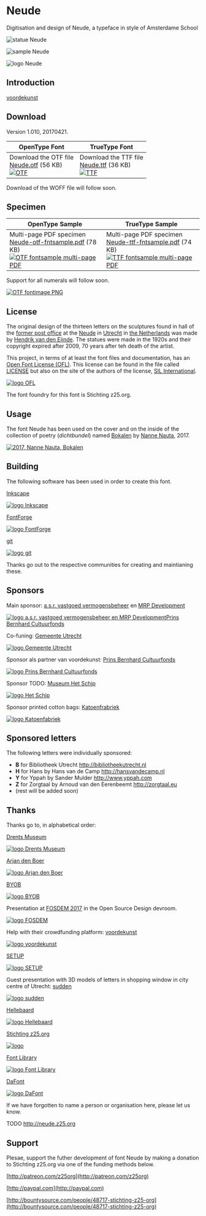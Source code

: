 Neude
=====

Digitisation and design of Neude, a typeface in style of Amsterdame School

![statue Neude](images/41-cropped-hd.jpg?raw=true)

![sample Neude](images/sample-neude.png?raw=true)

![logo Neude](images/logo-neude.png?raw=true)


Introduction
------------

[voordekunst](https://voordekunst.nl/projecten/4858-digitalisering-en-ontwerp-font-neude-1)


Download
--------

Version 1.010, 20170421.

| OpenType Font | TrueType Font |
|---------------|---------------|
| Download the OTF file <br> [Neude.otf](https://github.com/z25/neude/blob/master/Neude.otf?raw=true) (56 KB) <br> [![OTF](images/application-x-font-otf.png?raw=true)](https://github.com/z25/neude/blob/master/Neude.otf?raw=true) | Download the TTF file <br> [Neude.ttf](https://github.com/z25/neude/blob/master/Neude.otf?raw=true) (36 KB) <br> [![TTF](images/application-x-font-ttf.png?raw=true)](https://github.com/z25/neude/blob/master/Neude.ttf?raw=true) |

Download of the WOFF file will follow soon.


Specimen
--------

| OpenType Sample | TrueType Sample |
|---------------|---------------|
| Multi-page PDF specimen <br> [Neude-otf-fntsample.pdf](https://github.com/z25/neude/blob/master/specimens/Neude-otf-fntsample.pdf?raw=true) (78 KB) <br> [![OTF fontsample multi-page PDF](images/application-pdf.png)](https://github.com/z25/neude/blob/master/specimens/Neude-otf-fntsample.pdf?raw=true) | Multi-page PDF specimen <br> [Neude-ttf-fntsample.pdf](https://github.com/z25/neude/blob/master/specimens/Neude-ttf-fntsample.pdf?raw=true) (74 KB) <br> [![TTF fontsample multi-page PDF](images/application-pdf.png)](https://github.com/z25/neude/blob/master/specimens/Neude-ttf-fntsample.pdf?raw=true) |

Support for all numerals will follow soon.

[![OTF fontimage PNG](specimens/Neude-otf-fontimage.png?raw=true)](https://github.com/z25/neude/blob/master/specimens/Neude-otf-fontimage.png?raw=true)


License
-------

The original design of the thirteen letters on the sculptures found in hall of the [former post office]() at the [Neude]() in [Utrecht]() in [the Netherlands]() was made by [Hendrik van den Eijnde](). The statues were made in the 1920s and their copyright expired after 2009, 70 years after teh death of the artist.

This project, in terms of at least the font files and documentation, has an [Open Font License (OFL)](https://en.wikipedia.org/wiki/SIL_Open_Font_License). This license can be found in the file called [LICENSE](LICENSE) but also on the site of the authors of the license, [SIL International](http://scripts.sil.org/cms/scripts/page.php?site_id=nrsi&item_id=OFL-FAQ_web).

[![logo OFL](images/logo-ofl.png?raw=true)](http://scripts.sil.org/cms/scripts/page.php?site_id=nrsi&item_id=OFL-FAQ_web)

The font foundry for this font is Stichting z25.org.


Usage
-----

The font Neude has been used on the cover and on the inside of the collection of poetry (_dichtbundel_) named [Bokalen](https://uitgeverijcru.blogspot.nl/2017/02/bokalen.html) by [Nanne Nauta](https://nannenauta.blogspot.nl), 2017.

[![2017, Nanne Nauta, Bokalen](images/2017_nanne-nauta_bokalen.jpg?raw=true)](https://uitgeverijcru.blogspot.nl/2017/02/bokalen.html)


Building
-------

The following software has been used in order to create this font.

[Inkscape](http://inkscape.org)

[![logo Inkscape](images/logo-inkscape.png?raw=true)](http://inkscape.org)

[FontForge](http://fontforge.github.io)

[![logo FontForge](images/logo-fontforge.png?raw=true)](http://fontforge.github.io)

[git](http://git-scm.com)

[![logo git](images/logo-git.png?raw=true)](http://git-scm.com)

Thanks go out to the respective communities for creating and maintianing these.


Sponsors
--------

Main sponsor: [a.s.r. vastgoed vermogensbeheer](http://asrvastgoedvermogensbeheer.nl) en [MRP Development](http://mrpdevelopment.nl)

[![logo a.s.r. vastgoed vermogensbeheer en MRP DevelopmentPrins Bernhard Cultuurfonds](images/logo-asrmrp.png?raw=true)](http://asrvastgoedvermogensbeheer.nl)

Co-funing: [Gemeente Utrecht](http://utrecht.nl)

[![logo Gemeente Utrecht](images/logo-gemeenteutrecht.png?raw=true)](http://utrecht.nl)

Sponsor als partner van voordekunst: [Prins Bernhard Cultuurfonds](http://cultuurfonds.nl)

[![logo Prins Bernhard Cultuurfonds](images/logo-cultuurfonds.png?raw=true)](http://cultuurfonds.nl)

Sponsor TODO: [Museum Het Schip](http://hetschip.nl)

[![logo Het Schip](images/logo-hetschip.png?raw=true)](http://hetschip.nl)

Sponsor printed cotton bags: [Katoenfrabriek](http://katoenfabriek.nl)

[![logo Katoenfabriek](images/logo-katoenfabriek.png?raw=true)](http://katoenfabriek.nl)


Sponsored letters
-----------------

The following letters were individually sponsored:
* **B** for Bibliotheek Utrecht http://bibliotheekutrecht.nl
* **H** for Hans by Hans van de Camp http://hansvandecamp.nl
* **Y** for Yppah by Sander Mulder http://www.yppah.com
* **Z** for Zorgtaal by Arnoud van den Eerenbeemt http://zorgtaal.eu
* (rest will be added soon)


Thanks
------

Thanks go to, in alphabetical order:

[Drents Museum](http://drentsmuseum.nl)

[![logo Drents Museum](images/logo-drentsmuseum.png?raw=true)](http://drentsmuseum.nl)


[Arjan den Boer](http://arjandenboer.nl)

[![logo Arjan den Boer](images/logo-arjandenboer.png?raw=true)](http://arjandenboer.nl)


[BYOB](http://byob.nl)

[![logo BYOB](images/logo-byob.png?raw=true)](http://byob.nl)


Presentation at [FOSDEM 2017](http://fosdem.org/2017/schedule/event/osd_architectural_font_digitalisation/) in the Open Source Design devroom.

[![logo FOSDEM](images/logo-fosdem.png?raw=true)](http://fosdem.org/2017/schedule/event/osd_architectural_font_digitalisation/)


Help with their crowdfunding platform: [voordekunst](http://voordekunst.nl)

[![logo voordekunst](images/logo-voordekunst.png?raw=true)](http://voordekunst.nl)


[SETUP](http://setup.nl)

[![logo SETUP](images/logo-setup.png?raw=true)](http://setup.nl)


Guest presentation with 3D models of letters in shopping window in city centre of Utrecht: [sudden](http://suddenprojects.nl)

[![logo sudden](images/logo-sudden.png?raw=true)](http://suddenprojects.nl)


[Hellebaard](http://hellebaard.nl)

[![logo Hellebaard](images/logo-hellebaard.png?raw=true)](http://hellebaard.nl)


[Stichting z25.org](http://z25.org)

[![logo ](images/logo-z25.png?raw=true)](http://z25.org)


[Font Library](http://fontlibrary.org/en/member/z25)

[![logo Font Library](images/logo-fontlibrary.png?raw=true)](http://fontlibrary.org/en/member/z25)


[DaFont](http://dafont.com/profile.php?user=948889)

[![logo DaFont](images/logo-dafont.png?raw=true)](http://dafont.com/profile.php?user=948889)


If we have forgotten to name a person or organisation here, please let us know.




TODO http://neude.z25.org


Support
-------

Plesae, support the futher development of font Neude by making a donation to Stichting z25.org via one of the funding methods below.

[http://patreon.com/z25org](http://patreon.com/z25org)

[http://paypal.com](http://paypal.com)

[http://bountysource.com/people/48717-stichting-z25-org](http://bountysource.com/people/48717-stichting-z25-org)
